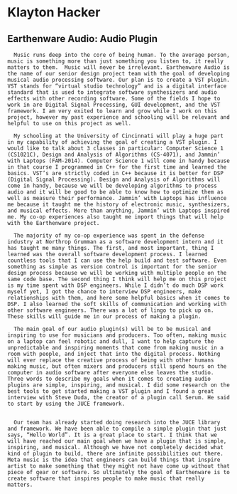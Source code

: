 # Klayton Hacker

## Earthenware Audio: Audio Plugin
      Music runs deep into the core of being human. To the average person, music is something more than just something you listen to, it really matters to them.  Music will never be irrelevant. Earthenware Audio is the name of our senior design project team with the goal of developing musical audio processing software. Our plan is to create a VST plugin. VST stands for “virtual studio technology” and is a digital interface standard that is used to integrate software synthesizers and audio effects with other recording software. Some of the fields I hope to work in are Digital Signal Processing, GUI development, and the VST framework. I am very exited to learn and grow while I work on this project, however my past experience and schooling will be relevant and helpful to use on this project as well.

      My schooling at the University of Cincinnati will play a huge part in my capability of achieving the goal of creating a VST plugin. I would like to talk about 3 classes in particular: Computer Science 1 (CS1021C), Design and Analysis of Algorithms (CS-4071), and Jammin’ with Laptops (FAM-2014). Computer Science 1 will come in handy because in that course I programmed in C++ for the first time and learned the basics. VST’s are strictly coded in C++ because it is better for DSP (Digital Signal Processing). Design and Analysis of Algorithms will come in handy, because we will be developing algorithms to process audio and it will be good to be able to know how to optimize them as well as measure their performance. Jammin’ with Laptops has influence me because it taught me the history of electronic music, synthesizers, and musical effects. More than anything, Jammin’ with Laptops inspired me. My co-op experiences also taught me import things that will help with the Earthenware project.

      The majority of my co-op experience was spent in the defense industry at Northrop Grumman as a software development intern and it has taught me many things. The first, and most important, thing I learned was the overall software development process. I learned countless tools that I can use the help build and test software. Even something as simple as version control is important for the senior design process because we will be working with multiple people on the same code base. The second thing I think will help me on this project is my time spent with DSP engineers. While I didn’t do much DSP work myself yet, I got the chance to interview DSP engineers, make relationships with them, and here some helpful basics when it comes to DSP. I also learned the soft skills of communication and working with other software engineers. There was a lot of lingo to pick up on. These skills will guide me in our process of making a plugin.

      The main goal of our audio plugin(s) will be to be musical and inspiring to use for musicians and producers. Too often, making music on a laptop can feel robotic and dull, I want to help capture the unpredictable and inspiring moments that come from making music in a room with people, and inject that into the digital process. Nothing will ever replace the creative process of being with other humans making music, but often mixers and producers still spend hours on the computer in audio software after everyone else leaves the studio. Three words to describe my goals when it comes to creating audio plugins are simple, inspiring, and musical. I did some research on the best tools to get started making a VST plugin and I found a great interview with Steve Duda, the creator of a plugin call Serum. He said to start by using the JUCE framework.


      Our team has already started doing research into the JUCE library and framework. We have been able to compile a simple plugin that just says, “Hello World”. It is a great place to start. I think that we will have reached our main goal when we have a plugin that is simple, inspiring, and musical. Although we have not completely decided what kind of plugin to build, there are infinite possibilities out there. Meta music is the idea that engineers can build things that inspire artist to make something that they might not have come up without that piece of gear or software. So ultimately the goal of Earthenware is to create software that inspires people to make music that really matters.
